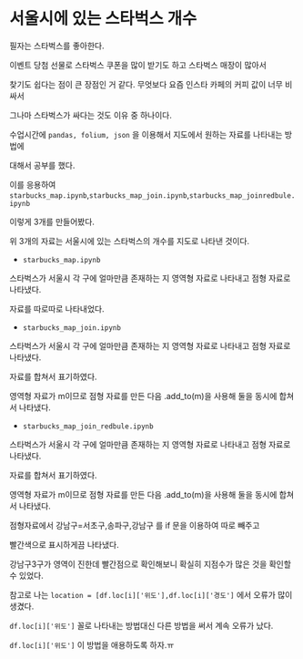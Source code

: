 # 서울시에 있는 스타벅스 개수

필자는 스타벅스를 좋아한다.

이벤트 당첨 선물로 스타벅스 쿠폰을 많이 받기도 하고 스타벅스 매장이 많아서

찾기도 쉽다는 점이 큰 장점인 거 같다. 무엇보다 요즘 인스타 카페의 커피 값이 너무 비싸서

그나마 스타벅스가 싸다는 것도 이유 중 하나이다.

수업시간에 `pandas, folium, json` 을 이용해서 지도에서 원하는 자료를 나타내는 방법에 

대해서 공부를 했다.

이를 응용하여 `starbucks_map.ipynb`,`starbucks_map_join.ipynb`,`starbucks_map_joinredbule.ipynb`

이렇게 3개를 만들어봤다.

위 3개의 자료는 서울시에 있는 스타벅스의 개수를 지도로 나타낸 것이다.

- `starbucks_map.ipynb`

스타벅스가 서울시 각 구에 얼마만큼 존재하는 지 영역형 자료로 나타내고 점형 자료로 나타냈다.

자료를 따로따로 나타내었다.

- `starbucks_map_join.ipynb`

스타벅스가 서울시 각 구에 얼마만큼 존재하는 지 영역형 자료로 나타내고 점형 자료로 나타냈다.

자료를 합쳐서 표기하였다.

영역형 자료가 m이므로 점형 자료를 만든 다음 .add_to(m)을 사용해 둘을 동시에 합쳐서 나타냈다.

- `starbucks_map_join_redbule.ipynb`

스타벅스가 서울시 각 구에 얼마만큼 존재하는 지 영역형 자료로 나타내고 점형 자료로 나타냈다.

자료를 합쳐서 표기하였다.

영역형 자료가 m이므로 점형 자료를 만든 다음 .add_to(m)을 사용해 둘을 동시에 합쳐서 나타냈다.

점형자료에서 강남구=서초구,송파구,강남구 를 if 문을 이용하여 따로 빼주고

빨간색으로 표시하게끔 나타냈다.

강남구3구가 영역이 진한데 빨간점으로 확인해보니 확실히 지점수가 많은 것을 확인할 수 있었다.



참고로 나는 `location = [df.loc[i]['위도'],df.loc[i]['경도']` 에서 오류가 많이 생겼다.

`df.loc[i]['위도']` 꼴로 나타내는 방법대신 다른 방법을 써서 계속 오류가 났다.

`df.loc[i]['위도']` 이 방법을 애용하도록 하자.ㅠ



